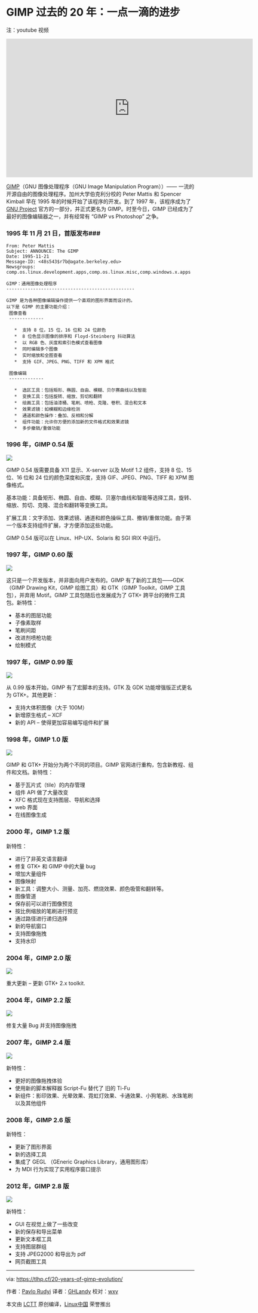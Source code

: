 GIMP 过去的 20 年：一点一滴的进步
================================================================================
注：youtube 视频
<iframe width="660" height="371" frameborder="0" allowfullscreen="" src="https://www.youtube.com/embed/PSJAzJ6mkVw?feature=oembed"></iframe>

[GIMP][1]（GNU 图像处理程序（GNU Image Manipulation Program））—— 一流的开源自由的图像处理程序。加州大学伯克利分校的 Peter Mattis 和 Spencer Kimball 早在 1995 年的时候开始了该程序的开发。到了 1997 年，该程序成为了 [GNU Project][2] 官方的一部分，并正式更名为 GIMP。时至今日，GIMP 已经成为了最好的图像编辑器之一，并有经常有 “GIMP vs Photoshop” 之争。

### 1995 年 11 月 21 日，首版发布###

```
From: Peter Mattis
Subject: ANNOUNCE: The GIMP
Date: 1995-11-21
Message-ID: <48s543$r7b@agate.berkeley.edu>
Newsgroups: comp.os.linux.development.apps,comp.os.linux.misc,comp.windows.x.apps

GIMP：通用图像处理程序
------------------------------------------------

GIMP 是为各种图像编辑操作提供一个直观的图形界面而设计的。
以下是 GIMP 的主要功能介绍：
 图像查看
 -------------

   *  支持 8 位，15 位，16 位和 24 位颜色
   *  8 位色显示图像的排序和 Floyd-Steinberg 抖动算法
   *  以 RGB 色、灰度和索引色模式查看图像
   *  同时编辑多个图像
   *  实时缩放和全图查看
   *  支持 GIF、JPEG、PNG、TIFF 和 XPM 格式

 图像编辑
 -------------

   *  选区工具：包括矩形、椭圆、自由、模糊、贝尔赛曲线以及智能
   *  变换工具：包括旋转、缩放、剪切和翻转
   *  绘画工具：包括油漆桶、笔刷、喷枪、克隆、卷积、混合和文本
   *  效果滤镜：如模糊和边缘检测
   *  通道和颜色操作：叠加、反相和分解
   *  组件功能：允许你方便的添加新的文件格式和效果滤镜
   *  多步撤销/重做功能
```

### 1996 年，GIMP 0.54 版 ###

![](https://github.com/paulcarroty/Articles/raw/master/GIMP%20History/054.png)

GIMP 0.54 版需要具备 X11 显示、X-server 以及 Motif 1.2 组件，支持 8 位、15 位、16 位和 24 位的颜色深度和灰度，支持 GIF、JPEG、PNG、TIFF 和 XPM 图像格式。

基本功能：具备矩形、椭圆、自由、模糊、贝塞尔曲线和智能等选择工具，旋转、缩放、剪切、克隆、混合和翻转等变换工具。

扩展工具：文字添加、效果滤镜、通道和颜色操纵工具、撤销/重做功能。由于第一个版本支持组件扩展，才方便添加这些功能。

GIMP 0.54 版可以在  Linux、HP-UX、Solaris 和 SGI IRIX 中运行。

### 1997 年，GIMP 0.60 版 ###

![](https://github.com/paulcarroty/Articles/raw/master/GIMP%20History/060.gif)

这只是一个开发版本，并非面向用户发布的。GIMP 有了新的工具包——GDK（GIMP Drawing Kit，GIMP 绘图工具）和 GTK（GIMP Toolkit，GIMP 工具包），并弃用 Motif。GIMP 工具包随后也发展成为了 GTK+ 跨平台的微件工具包。新特性：

- 基本的图层功能
- 子像素取样
- 笔刷间距
- 改进剂喷枪功能
- 绘制模式

### 1997 年，GIMP 0.99 版 ###

![](https://github.com/paulcarroty/Articles/raw/master/GIMP%20History/099.png)

从 0.99 版本开始，GIMP 有了宏脚本的支持。GTK 及 GDK 功能增强版正式更名为 GTK+。其他更新：

- 支持大体积图像（大于 100M）
- 新增原生格式 – XCF
- 新的 API – 使得更加容易编写组件和扩展

### 1998 年，GIMP 1.0 版 ###

![](https://github.com/paulcarroty/Articles/raw/master/GIMP%20History/100.gif)

GIMP 和 GTK+ 开始分为两个不同的项目。GIMP 官网进行重构，包含新教程、组件和文档。新特性：

- 基于瓦片式（tile）的内存管理
- 组件 API 做了大量改变
- XFC 格式现在支持图层、导航和选择
- web 界面
- 在线图像生成

### 2000 年，GIMP 1.2 版 ###

新特性：

- 进行了非英文语言翻译
- 修复 GTK+ 和 GIMP 中的大量 bug
- 增加大量组件
- 图像映射
- 新工具：调整大小、测量、加亮、燃烧效果、颜色吸管和翻转等。
- 图像管道
- 保存前可以进行图像预览
- 按比例缩放的笔刷进行预览
- 通过路径进行递归选择
- 新的导航窗口
- 支持图像拖拽
- 支持水印

### 2004 年，GIMP 2.0 版 ###

![](https://github.com/paulcarroty/Articles/raw/master/GIMP%20History/200.png)

重大更新 – 更新 GTK+ 2.x toolkit.

### 2004 年，GIMP 2.2 版 ###

![](https://github.com/paulcarroty/Articles/raw/master/GIMP%20History/220.png)

修复大量 Bug 并支持图像拖拽

### 2007 年，GIMP 2.4 版 ###

![](https://github.com/paulcarroty/Articles/raw/master/GIMP%20History/240.png)

新特性：

- 更好的图像拖拽体验
- 使用新的脚本解释器 Script-Fu 替代了 旧的 Ti-Fu
- 新组件：影印效果、光晕效果、霓虹灯效果、卡通效果、小狗笔刷、水珠笔刷以及其他组件

### 2008 年，GIMP 2.6 版 ###

新特性：

- 更新了图形界面
- 新的选择工具
- 集成了 GEGL （GEneric Graphics Library，通用图形库）
- 为 MDI 行为实现了实用程序窗口提示

### 2012 年，GIMP 2.8 版 ###

![](https://github.com/paulcarroty/Articles/raw/master/GIMP%20History/280.png)

新特性：

- GUI 在视觉上做了一些改变
- 新的保存和导出菜单
- 更新文本框工具
- 支持图层群组
- 支持 JPEG2000 和导出为 pdf
- 网页截图工具

--------------------------------------------------------------------------------

via: https://tlhp.cf/20-years-of-gimp-evolution/

作者：[Pavlo Rudyi][a]
译者：[GHLandy](https://github.com/GHLandy)
校对：[wxy](https://github.com/wxy)

本文由 [LCTT](https://github.com/LCTT/TranslateProject) 原创编译，[Linux中国](https://linux.cn/) 荣誉推出

[a]:https://tlhp.cf/author/paul/
[1]:https://gimp.org/
[2]:http://www.gnu.org/
